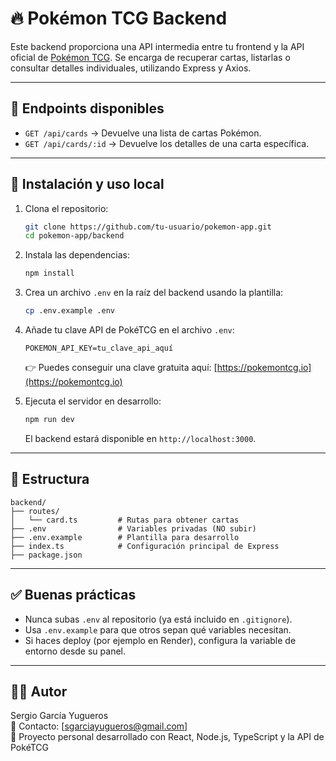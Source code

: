 # 🔥 Pokémon TCG Backend

Este backend proporciona una API intermedia entre tu frontend y la API oficial de [Pokémon TCG](https://pokemontcg.io/). Se encarga de recuperar cartas, listarlas o consultar detalles individuales, utilizando Express y Axios.

---

## 🚀 Endpoints disponibles

- `GET /api/cards` → Devuelve una lista de cartas Pokémon.
- `GET /api/cards/:id` → Devuelve los detalles de una carta específica.

---

## 🔧 Instalación y uso local

1. Clona el repositorio:
   ```bash
   git clone https://github.com/tu-usuario/pokemon-app.git
   cd pokemon-app/backend
   ```

2. Instala las dependencias:
   ```bash
   npm install
   ```

3. Crea un archivo `.env` en la raíz del backend usando la plantilla:
   ```bash
   cp .env.example .env
   ```

4. Añade tu clave API de PokéTCG en el archivo `.env`:
   ```
   POKEMON_API_KEY=tu_clave_api_aquí
   ```

   👉 Puedes conseguir una clave gratuita aquí: [https://pokemontcg.io](https://pokemontcg.io)

5. Ejecuta el servidor en desarrollo:
   ```bash
   npm run dev
   ```

   El backend estará disponible en `http://localhost:3000`.

---

## 📁 Estructura

```
backend/
├── routes/
│   └── card.ts         # Rutas para obtener cartas
├── .env                # Variables privadas (NO subir)
├── .env.example        # Plantilla para desarrollo
├── index.ts            # Configuración principal de Express
├── package.json
```

---

## ✅ Buenas prácticas

- Nunca subas `.env` al repositorio (ya está incluido en `.gitignore`).
- Usa `.env.example` para que otros sepan qué variables necesitan.
- Si haces deploy (por ejemplo en Render), configura la variable de entorno desde su panel.

---

## 🧑‍💻 Autor

Sergio García Yugueros  
📧 Contacto: [sgarciayugueros@gmail.com]  
🚀 Proyecto personal desarrollado con React, Node.js, TypeScript y la API de PokéTCG
